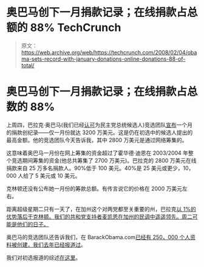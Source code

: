 # 奥巴马创下一月捐款记录；在线捐款占总额的 88% TechCrunch

> 原文：<https://web.archive.org/web/https://techcrunch.com/2008/02/04/obama-sets-record-with-january-donations-online-donations-88-of-total/>

# 奥巴马创下一月捐款记录；在线捐款占总数的 88%

 [](https://web.archive.org/web/20221006195845/http://primaries.beta.techcrunch.com/) 上周四，巴拉克·奥巴马(我们已经[认可](https://web.archive.org/web/20221006195845/http://www.beta.techcrunch.com/2008/01/29/the-techcrunch-tech-president-endorsements-barack-obama-and-john-mccain/)为民主党总统候选人)竞选团队[宣布](https://web.archive.org/web/20221006195845/http://news.yahoo.com/s/ap/20080131/ap_on_el_pr/campaign_money)一个月的捐款创纪录——仅一月份就达 3200 万美元。这是仍在初选中的候选人提出的最高金额。他的竞选团队今天告诉我，其中 2800 万美元是通过网络筹集的。

这意味着奥巴马一月份在网上筹集的资金超过了霍华德·迪恩在 2003/2004 年整个竞选期间筹集的资金(他总共筹集了 2700 万美元)。巴拉克的 2800 万美元在线捐款来自 25 万多名捐款人。90%低于 100 美元。40%是 25 美元或更少，10，000 人给了 5 美元或 10 美元。

克林顿还没有公布她一月份的筹款总额。有传言说它的价格在 2000 万美元左右。

距离超级星期二只有一天了，在加州这个对两党都至关重要的州，巴拉克[以 1%的优势落后于克林顿。我们的共和党支持者麦凯恩在加州的民调中遥遥领先。周二可能是他们的日子。](https://web.archive.org/web/20221006195845/http://news.yahoo.com/election/2008/dashboard/?d=CA)

奥巴马的竞选团队还告诉我们，在 BarackObama.com[已经有 250，000 个人资料被创建，我们去年已经报道过](https://web.archive.org/web/20221006195845/http://www.barackobama.com/)。

我们对初选报道的综述[在这里](https://web.archive.org/web/20221006195845/http://primaries.beta.techcrunch.com/)。